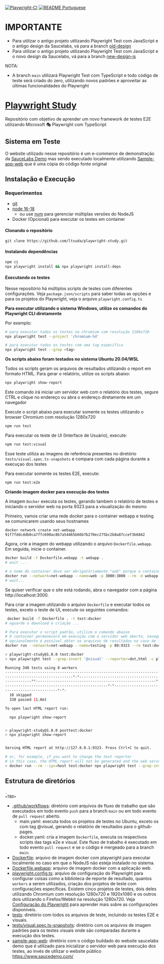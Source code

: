 [![Playwright-CI](https://github.com/ltsuda/playwright-study/actions/workflows/main.yml/badge.svg)](https://github.com/ltsuda/playwright-study/actions/workflows/main.yml) [![README Portuguese](https://img.shields.io/badge/README-Portuguese-blue)](https://github.com/ltsuda/playwright-study/blob/main/README-ptbr.md)

# IMPORTANTE

* Para utilizar o antigo projeto utilizando Playwright Test com JavaScript e o antigo design da Saucelabs, vá para a branch [old-design](https://github.com/ltsuda/playwright-study/tree/old-design)
* Para utilizar o antigo projeto utilizando Playwright Test com JavaScript e o novo design da Saucelabs, vá para a branch [new-design-js](https://github.com/ltsuda/playwright-study/tree/new-design-js)

NOTA:
* A branch `main` utilizará Playwright Test com TypeScript e todo código de teste será criado do zero, utilizando novos padrões e aproveitar as últimas funcionalidades do Playwright


# [Playwright Study](https://playwright.dev/)

Repositório com objetivo de aprender um novo framework de testes E2E utilizando Microsoft 🎭 Playwright com TypeScript

## Sistema em Teste

O website utilizado nesse repositório é um e-commerce de demonstração da [SauceLabs Demo](https://www.saucedemo.com/) mas sendo executado localmente utilizando [Sample-app-web](https://github.com/ltsuda/sample-app-web) que é uma cópia do código fonte original

## Instalação e Execução

### Requerimentos

-   [git](https://git-scm.com/downloads)
-   [node 16-18](https://nodejs.org/en/)
    -   ou use [nvm](https://github.com/nvm-sh/nvm) para gerenciar múltiplas versões do NodeJS
-   Docker (Opcional) para executar os testes em container

#### Clonando o repositório

```text
git clone https://github.com/ltsuda/playwright-study.git
```

#### Instalando dependências

```bash
npm ci
npx playwright install && npx playwright install-deps
```

#### Executando os testes

Nesse repositório há múltiplos scripts de testes com diferentes configurações. Veja `package.json/scripts` para saber todas as opções e para os projetos do Playwright, veja o arquivo `playwright.config.ts`

**Para executar utilizando o sistema Windows, utilize os comandos do Playwright CLI diretamente**

Por exemplo:

```bash
# para executar todos os testes no chromium com resolução 1280x720
npx playwright test --project 'chromium-hd'

# para executar todos os testes com uma tag específica
npx playwright test --grep <tag>
```

**Os scripts abaixo foram testados no sistema Ubuntu 20.04/WSL**

Todos os scripts geram os arquivos de resultados utilizando o report em formato HTML. Para gerar o relatório, utilize os scripts abaixo:

```bash
npx playwright show-report
```

Este comando irá iniciar um servidor web com o relatório dos testes, segure CTRL e clique no endereço ou abra o endereço diretamente em um navegador

Execute o script abaixo para executar somente os testes utilizando o browser Chromium com resolução 1280x720

```bash
npm run test
```

Para executar os teste de UI (Interface de Usuário), execute:

```bash
npm run test:visual
```

Esse teste utiliza as imagens de referência presentes no diretório `tests/visual.spec.ts-snapshots` e compara com cada página durante a execuçao dos testes

Para executar somente os testes E2E, execute:

```bash
npm run test:e2e
```

**Criando imagem docker para execução dos testes**

A imagem `Docker` executa os testes, gerando tambem o relatório de testes e iniciando o servidor web na porta 9323 para a visualização do mesmo

Primeiro, vamos criar uma rede docker para o container webapp e testing se comunicarem usando seus hostnames

```bash
docker network create net-webapp
91f7fddcddb0ca7ffc690ac8b7a54465b66b7b270ec275bc2b8a87ccef3b6842
```

Agora, crie a imagem do webapp utilizando o arquivo `Dockerfile.webapp`. Em seguida, inicie o container.

```bash
docker build -f Dockerfile.webapp -t webapp .
# wait ...

# o nome do container deve ser obrigatóriamente "web" porque o container de testes utiliza esse nome para acessar a aplcação web
docker run --network=net-webapp --name=web -p 3000:3000 --rm -d webapp
# wait...
```

Se quiser verificar que o site está rodando, abra o navegador com a página http://localhost:3000.

Para criar a imagem utilizando o arquivo `Dockerfile` e executar todos os testes, exceto o teste de UI, execute os seguintes comandos:

```bash
 docker build -f Dockerfile . -t test:docker
# aguarde o download e criação ...

# Para executar o script padrão, utilize o comando abaixo
# O container permanecerá em execução com o servidor web aberto, navegue para o endereço http://localhost para visualizar o relatório dos testes e pressione CTRL+C para desligar o servidor e remover o container
# opcionalmente é possível obter os arquivos de resultados no caso de falhas em alguns testes, basta montar um volume local interligado ao container utilizando o parametro "-v /fullpath:/tester"
docker run --network=net-webapp --name=testing -p 80:9323 --rm test:docker

> playwright-study@1.0.0 test:docker
> npx playwright test --grep-invert '@visual' --reporter=dot,html -c playwright.config-docker.ts ||:

Running 348 tests using 8 workers
················································································
·······························°·°··············································
············°°·······················································°·°········
···············································°·°······························
························°·°·
  10 skipped
  338 passed (1.6m)

To open last HTML report run:

  npx playwright show-report


> playwright-study@1.0.0 posttest:docker
> npx playwright show-report


Serving HTML report at http://127.0.0.1:9323. Press Ctrl+C to quit.

# or, for example, if you want to change the test reporter
# in this case, the HTML report will not be generated and the web server will not run
> docker run --rm --ipc=host test:docker npx playwright test --grep-invert '@visual' --project 'chromium-hd' --reporter=list
```

## Estrutura de diretórios

```text
.
<TBD>
```

-   [.github/workflows](https://github.com/ltsuda/playwright-study/tree/main/.github/workflows): diretório com arquivos de fluxo de trabalho que são executados em todo evento `push` para a branch `main` ou em todo evento de `pull request` aberto.
    -   main.yaml: executa todos os projetos de testes no Ubuntu, exceto os com tag @visual, gerando o relatório de resultados para o github-pages.
    -   docker.yaml: cria a imagem `Dockerfile`, executa os respectivos scripts das tags e2e e visual. Este fluxo de trabalho é executado em todo evento `pull request` e se o código é mergeado para a branch `main`.
-   [Dockerfile](https://github.com/ltsuda/playwright-study/blob/main/Dockerfile): arquivo de imagem docker com playwright para executar localmente no caso em que o NodeJS não esteja instalado no sistema.
-   [Dockerfile.webapp](https://github.com/ltsuda/playwright-study/blob/main/Dockerfile.webapp): arquivo de imagem docker com a aplicação web.
-   [playwright.config.ts](https://github.com/ltsuda/playwright-study/blob/main/playwright.config.ts): arquivo de configuração do Playwright para configurar coisas como a biblioteca de reporte de resultado, quantos `workers` a serem utilizados, criação dos projetos de teste com configurações específicas. Existem cinco projetos de testes, dois deles utilizando Chromium com resolução 1280x720 e 1920x1080 e os outros dois utilizando o Firefox/Webkit na resolução 1280x720. Veja [Configuração do Playwright](https://playwright.dev/docs/test-configuration) para aprender mais sobre as configurações disponíveis.
-   [tests](https://github.com/ltsuda/playwright-study/tree/main/tests): diretório com todos os arquivos de teste, incluindo os testes E2E e visuais.
-   [tests/visual.spec.ts-snapshots](https://github.com/ltsuda/playwright-study/tree/main/tests/visual.spec.ts-snapshots): diretório com os arquivos de imagem padrões para os testes visuais onde são comparadas durante a execução dos testes.
-   [sample-app-web](https://github.com/ltsuda/playwright-study/tree/main/sample-app-web): diretório com o código buildado do website saucelabs demo que é utilizado para inicializar o servidor web para execução dos testes, ao invés de utilizar o website público https://www.saucedemo.com/
